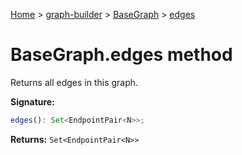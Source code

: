 [Home](./index) &gt; [graph-builder](./graph-builder.md) &gt; [BaseGraph](./graph-builder.basegraph.md) &gt; [edges](./graph-builder.basegraph.edges.md)

# BaseGraph.edges method

Returns all edges in this graph.

**Signature:**
```javascript
edges(): Set<EndpointPair<N>>;
```
**Returns:** `Set<EndpointPair<N>>`

